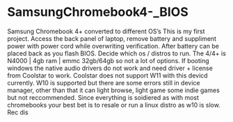 # SamsungChromebook4-_BIOS
Samsung Chromebook 4+ converted to different OS’s 
This is my first project.
Access the back panel of laptop, remove battery and suppliment power with power cord while overwriting verification. After battery can be placed back as you flash BIOS. Decide which os / distros to run. The 4/4+ is N4000 | 4gb ram | emmc 32gb/64gb so not a lot of options.
If booting windows the native audio drivers do not work and need driver + license from Coolstar to work. Coolstar does not support W11 with this devicd currently. W10 is supported but there are some errors still in device manager, other than that it can light browse, light game some indie games but not reccommended. 
Since everything is soidiered as with most chromebooks your best bet is to resale or run a linux distro as w10 is slow. Rec dis 
